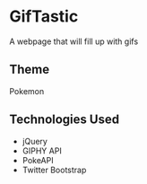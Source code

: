 # GifTastic
A webpage that will fill up with gifs
## Theme
Pokemon
## Technologies Used
- jQuery
- GIPHY API
- PokeAPI
- Twitter Bootstrap
